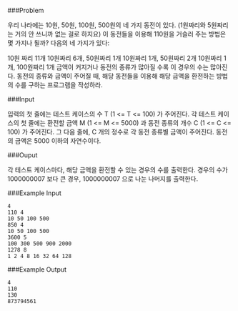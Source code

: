 ###Problem

우리 나라에는 10원, 50원, 100원, 500원의 네 가지 동전이 있다. (1원짜리와 5원짜리는 거의 안 쓰니까 없는 걸로 하지요) 이 동전들을 이용해 110원을 거슬러 주는 방법은 몇 가지나 될까? 다음의 네 가지가 있다:

10원 짜리 11개
10원짜리 6개, 50원짜리 1개
10원짜리 1개, 50원짜리 2개
10원짜리 1개, 100원짜리 1개
금액이 커지거나 동전의 종류가 많아질 수록 이 경우의 수는 많아진다. 동전의 종류와 금액이 주어질 때, 해당 동전들을 이용해 해당 금액을 환전하는 방법의 수를 구하는 프로그램을 작성하라.

###Input

입력의 첫 줄에는 테스트 케이스의 수 T (1 <= T <= 100) 가 주어진다. 각 테스트 케이스의 첫 줄에는 환전할 금액 M (1 <= M <= 5000) 과 동전 종류의 개수 C (1 <= C <= 100) 가 주어진다. 그 다음 줄에, C 개의 정수로 각 동전 종류별 금액이 주어진다. 동전의 금액은 5000 이하의 자연수이다.

###Ouput

각 테스트 케이스마다, 해당 금액을 환전할 수 있는 경우의 수를 출력한다. 경우의 수가 1000000007 보다 큰 경우, 1000000007 으로 나눈 나머지를 출력한다.

###Example Input
```
4
110 4
10 50 100 500
850 4
10 50 100 500
3600 5
100 300 500 900 2000
1278 8
1 2 4 8 16 32 64 128
```
###Example Output
```
4
110
130
873794561
```
